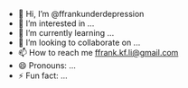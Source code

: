 - 👋 Hi, I’m @ffrankunderdepression
- 👀 I’m interested in ...
- 🌱 I’m currently learning ...
- 💞️ I’m looking to collaborate on ...
- 📫 How to reach me ffrank.kf.li@gmail.com
- 😄 Pronouns: ...
- ⚡ Fun fact: ...

<!---
ffrankunderdepression/ffrankunderdepression is a ✨ special ✨ repository because its `README.md` (this file) appears on your GitHub profile.
You can click the Preview link to take a look at your changes.
--->
